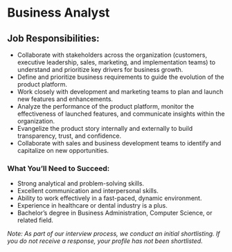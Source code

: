 # Business Analyst 
## Job Responsibilities:
- Collaborate with stakeholders across the organization (customers, executive leadership, sales, marketing, and implementation teams) to understand and prioritize key drivers for business growth.
- Define and prioritize business requirements to guide the evolution of the product platform.
- Work closely with development and marketing teams to plan and launch new features and enhancements.
- Analyze the performance of the product platform, monitor the effectiveness of launched features, and communicate insights within the organization.
- Evangelize the product story internally and externally to build transparency, trust, and confidence.
- Collaborate with sales and business development teams to identify and capitalize on new opportunities.

### What You’ll Need to Succeed:
- Strong analytical and problem-solving skills.
- Excellent communication and interpersonal skills.
- Ability to work effectively in a fast-paced, dynamic environment.
- Experience in healthcare or dental industry is a plus.
- Bachelor’s degree in Business Administration, Computer Science, or related field.

*Note: As part of our interview process, we conduct an initial shortlisting. If you do not receive a response, your profile has not been shortlisted.*
